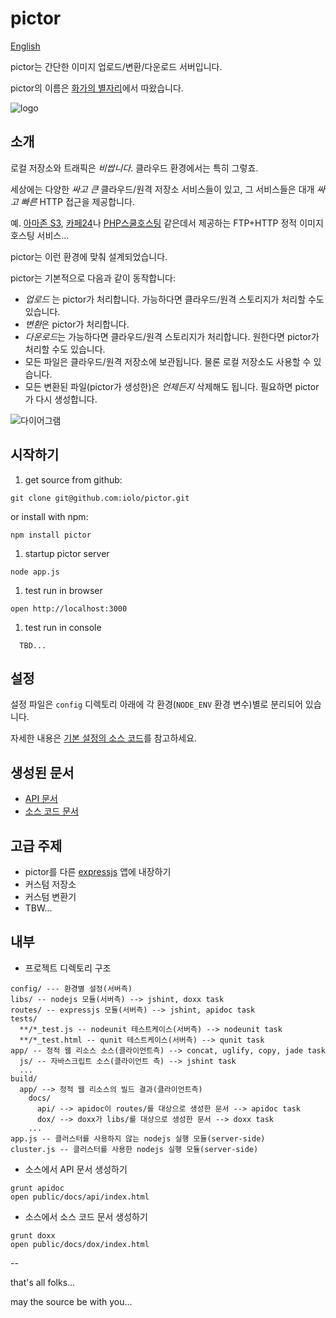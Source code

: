 pictor
======

[English](README.md)

pictor는 간단한 이미지 업로드/변환/다운로드 서버입니다.

pictor의 이름은 [화가의 별자리](http://en.wikipedia.org/wiki/Pictor)에서 따왔습니다.

![logo](../master/app/img/pictor.jpg?raw=true)

소개
----

로컬 저장소와 트래픽은 *비쌉니다*. 클라우드 환경에서는 특히 그렇죠.

세상에는 다양한 *싸고* *큰* 클라우드/원격 저장소 서비스들이 있고,
그 서비스들은 대개 *싸고* *빠른* HTTP 접근을 제공합니다.

예. [아마존 S3](http://aws.amazon.com/s3), [카페24](http://cafe24.com)나 [PHP스쿨호스팅](http://phps.kr) 같은데서 제공하는 FTP+HTTP 정적 이미지 호스팅 서비스...

pictor는 이런 환경에 맞춰 설계되었습니다.

pictor는 기본적으로 다음과 같이 동작합니다:

- *업로드* 는 pictor가 처리합니다. 가능하다면 클라우드/원격 스토리지가 처리할 수도 있습니다.
- *변환*은 pictor가 처리합니다.
- *다운로드*는 가능하다면 클라우드/원격 스토리지가 처리합니다. 원한다면 pictor가 처리할 수도 있습니다.
- 모든 파일은 클라우드/원격 저장소에 보관됩니다. 물론 로컬 저장소도 사용할 수 있습니다.
- 모든 변환된 파일(pictor가 생성한)은 *언제든지* 삭제해도 됩니다. 필요하면 pictor가 다시 생성합니다.

![다이어그램](../master/app/img/how_pictor_works/pictor.png?raw=true)

시작하기
-------

1. get source from github:

  ```
  git clone git@github.com:iolo/pictor.git
  ```
  
  or install with npm:
  
  ```
  npm install pictor
  ```
  
1. startup pictor server

  ```
  node app.js
  ```
  
1. test run in browser

  ```
  open http://localhost:3000
  ```
  
1. test run in console

  ```
	TBD...
  ```

설정
----

설정 파일은 `config` 디렉토리 아래에 각 환경(`NODE_ENV` 환경 변수)별로 분리되어 있습니다.

자세한 내용은 [기본 설정의 소스 코드](../master/config/defaults.js)를 참고하세요.

생성된 문서
----------

* [API 문서](http://pictor.iolo.kr/docs/api/)
* [소스 코드 문서](http://pictor.iolo.kr/docs/dox/)

고급 주제
--------

* pictor를 다른 [expressjs](http://expressjs.com) 앱에 내장하기
* 커스텀 저장소
* 커스텀 변환기
* TBW...

내부
----

* 프로젝트 디렉토리 구조

```
config/ --- 환경별 설정(서버측)
libs/ -- nodejs 모듈(서버측) --> jshint, doxx task
routes/ -- expressjs 모듈(서버측) --> jshint, apidoc task
tests/
  **/*_test.js -- nodeunit 테스트케이스(서버측) --> nodeunit task
  **/*_test.html -- qunit 테스트케이스(서버측) --> qunit task
app/ -- 정적 웹 리소스 소스(클라이언트측) --> concat, uglify, copy, jade task
  js/ -- 자바스크립트 소스(클라이언트 측) --> jshint task
  ...
build/
  app/ --> 정적 웹 리소스의 빌드 결과(클라이언트측)
    docs/
      api/ --> apidoc이 routes/를 대상으로 생성한 문서 --> apidoc task
      dox/ --> doxx가 libs/를 대상으로 생성한 문서 --> doxx task
    ...
app.js -- 클러스터를 사용하지 않는 nodejs 실행 모듈(server-side)
cluster.js -- 클러스터를 사용한 nodejs 실행 모듈(server-side)
```

* 소스에서 API 문서 생성하기

```
grunt apidoc
open public/docs/api/index.html
```

* 소스에서 소스 코드 문서 생성하기

```
grunt doxx
open public/docs/dox/index.html
```

--

that's all folks...

may the source be with you...
